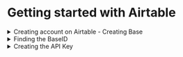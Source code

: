 # Getting started with Airtable


<details>
<summary>Creating account on Airtable - Creating Base </summary>

<h3> 1. Go to https://airtable.com </h3>
</br>
</br> 

![login screen](/WIOTerminal/SecureWiFiAirtable/images/airtable_welcome.png)

</br>
</br>

<h3> 2. Sign in if you have an Airtable account, or Sign up to create a new account</h3>
</br>
</br> 

![sign up screen](/WIOTerminal/SecureWiFiAirtable/images/signup.png)![sign in screen](/Lesson_5/images/signin.png)

<h3> 3. Click on Add a base and Start from scratch   </h3>     

![add base screen](/WIOTerminal/SecureWiFiAirtable/images/addbase.png)

<h3> and give it a suitable name</h3> 

![name base screen](/WIOTerminal/SecureWiFiAirtable/images/namebase.png)
        
<h3> 4. This will open up your new document . Note the names of the Table and Fields </h3>
        
![table view screen](/LWIOTerminal/SecureWiFiAirtable/images/tableview.png)
</details>



<details>
  <summary>Finding the BaseID </summary>

<h3> 1. Go to https://airtable.com/api </h3>

![api welcome screen](/WIOTerminal/SecureWiFiAirtable/images/apiwelcome.png)

<h3> 2. Click on your project name to reveal the api page. Copy the Base ID and replace the "ATdocID" in secrets.py with this string </h3>

![api page screen](/WIOTerminal/SecureWiFiAirtable/images/apipage.png)

</details>



<details>
  <summary>Creating the API Key</summary>


<h3> 1. Go to https://airtable.com/account and click Generate API Key</h3>

![api welcome screen](/WIOTerminal/SecureWiFiAirtable/images/apikey1.png)

<h3> 2. Copy the API Key and replace the "ATappkey" in secrets.py with this string. Do not share this string.</h3>

![api welcome screen](/WIOTerminal/SecureWiFiAirtable/images/apikey2.png)

</details>
